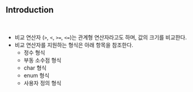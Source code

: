 ## Introduction

<br>

- 비교 연산자 (`>`, `<`, `>=`, `<=`)는 관계형 연산자라고도 하며, 값의 크기를 비교한다.
- 비교 연산자를 지원하는 형식은 아래 항목을 참조한다.
    - 정수 형식
    - 부동 소수점 형식
    - char 형식
    - enum 형식
    - 사용자 정의 형식


